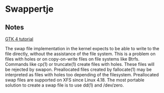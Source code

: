 # Swappertje

## Notes

[GTK 4 tutorial](https://gtk-rs.org/gtk4-rs/git/book/hello_world.html)

The swap file implementation in the kernel expects to be able to write to
the file directly, without the assistance of the file system. 
This is a problem on files with holes or on copy-on-write files on file 
systems like Btrfs. Commands like cp(1) or truncate(1) create files with 
holes. These files will be rejected by swapon. 
Preallocated files created by fallocate(1) may be interpreted as files 
with holes too depending of the filesystem. Preallocated swap files are 
supported on XFS since Linux 4.18. 
The most portable solution to create a swap file is to use dd(1) and  /dev/zero.